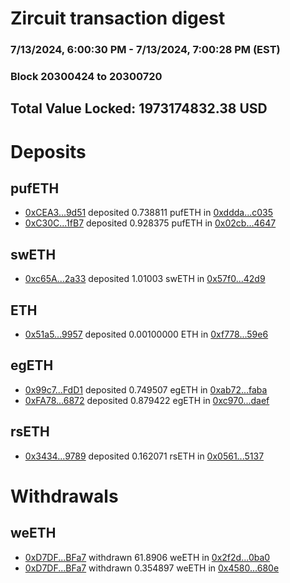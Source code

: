 # Zircuit transaction digest
### 7/13/2024, 6:00:30 PM - 7/13/2024, 7:00:28 PM (EST)
### Block 20300424 to 20300720

## Total Value Locked: 1973174832.38 USD

# Deposits
## pufETH
- [0xCEA3...9d51](https://etherscan.io/address/0xCEA372E4b084F22BE3B9a943b849867e44389d51) deposited 0.738811 pufETH in [0xddda...c035](https://etherscan.io/tx/0xCEA372E4b084F22BE3B9a943b849867e44389d51)
- [0xC30C...1fB7](https://etherscan.io/address/0xC30C91A5B5677e08d61c498bDaf8BF1e12481fB7) deposited 0.928375 pufETH in [0x02cb...4647](https://etherscan.io/tx/0xC30C91A5B5677e08d61c498bDaf8BF1e12481fB7)
## swETH
- [0xc65A...2a33](https://etherscan.io/address/0xc65Aa07A7134B08a558cBc29ABa93CEBdfB02a33) deposited 1.01003 swETH in [0x57f0...42d9](https://etherscan.io/tx/0xc65Aa07A7134B08a558cBc29ABa93CEBdfB02a33)
## ETH
- [0x51a5...9957](https://etherscan.io/address/0x51a58313c8e8414e54109633C780704ffDDC9957) deposited 0.00100000 ETH in [0xf778...59e6](https://etherscan.io/tx/0x51a58313c8e8414e54109633C780704ffDDC9957)
## egETH
- [0x99c7...FdD1](https://etherscan.io/address/0x99c78165163EC6561B8A1a50936D5A8eD871FdD1) deposited 0.749507 egETH in [0xab72...faba](https://etherscan.io/tx/0x99c78165163EC6561B8A1a50936D5A8eD871FdD1)
- [0xFA78...6872](https://etherscan.io/address/0xFA78b2848678E3d735bb4dB2121191529B426872) deposited 0.879422 egETH in [0xc970...daef](https://etherscan.io/tx/0xFA78b2848678E3d735bb4dB2121191529B426872)
## rsETH
- [0x3434...9789](https://etherscan.io/address/0x34349c5569e7B846c3558961552D2202760A9789) deposited 0.162071 rsETH in [0x0561...5137](https://etherscan.io/tx/0x34349c5569e7B846c3558961552D2202760A9789)
# Withdrawals
## weETH
- [0xD7DF...BFa7](https://etherscan.io/address/0xD7DF7E085214743530afF339aFC420c7c720BFa7) withdrawn 61.8906 weETH in [0x2f2d...0ba0](https://etherscan.io/tx/0xD7DF7E085214743530afF339aFC420c7c720BFa7)
- [0xD7DF...BFa7](https://etherscan.io/address/0xD7DF7E085214743530afF339aFC420c7c720BFa7) withdrawn 0.354897 weETH in [0x4580...680e](https://etherscan.io/tx/0xD7DF7E085214743530afF339aFC420c7c720BFa7)
